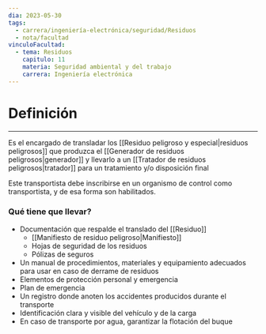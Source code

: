 ```yaml
---
dia: 2023-05-30
tags:
  - carrera/ingeniería-electrónica/seguridad/Residuos
  - nota/facultad
vinculoFacultad:
  - tema: Residuos
    capitulo: 11
    materia: Seguridad ambiental y del trabajo
    carrera: Ingeniería electrónica
---
```

# Definición
---
Es el encargado de transladar los [[Residuo peligroso y especial|residuos peligrosos]] que produzca el [[Generador de residuos peligrosos|generador]] y llevarlo a un [[Tratador de residuos peligrosos|tratador]] para un tratamiento y/o disposición final

Este transportista debe inscribirse en un organismo de control como transportista, y de esa forma son habilitados.

### Qué tiene que llevar?
* Documentación que respalde el translado del [[Residuo]]
	* [[Manifiesto de residuo peligroso|Manifiesto]]
	* Hojas de seguridad de los residuos
	* Pólizas de seguros
* Un manual de procedimientos, materiales y equipamiento adecuados para usar en caso de derrame de residuos
* Elementos de protección personal y emergencia
* Plan de emergencia
* Un registro donde anoten los accidentes producidos durante el transporte
* Identificación clara y visible del vehículo y de la carga
* En caso de transporte por agua, garantizar la flotación del buque